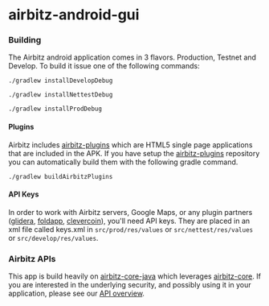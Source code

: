 airbitz-android-gui
=========================

### Building

The Airbitz android application comes in 3 flavors. Production, Testnet and
Develop. To build it issue one of the following commands:

    ./gradlew installDevelopDebug

    ./gradlew installNettestDebug

    ./gradlew installProdDebug

#### Plugins

Airbitz includes [airbitz-plugins][plugins] which are HTML5 single page
applications that are included in the APK. If you have setup the
[airbitz-plugins][plugins] repository you can automatically build them with the
following gradle command.

    ./gradlew buildAirbitzPlugins

#### API Keys

In order to work with Airbitz servers, Google Maps, or any plugin partners
([glidera][glidera], [foldapp][foldapp], [clevercoin][clevercoin]), you'll need
API keys. They are placed in an xml file called keys.xml in
`src/prod/res/values` or `src/nettest/res/values` or `src/develop/res/values`.

### Airbitz APIs

This app is build heavily on [airbitz-core-java][java-core] which leverages
[airbitz-core][core]. If you are interested in the underlying security,
and possibly using it in your application, please see our [API overview][library].

[plugins]: https://github.com/Airbitz/airbitz-plugins.git
[glidera]: https://glidera.io 
[foldapp]: https://foldapp.com
[clevercoin]: https://corporate.clevercoin.com
[core]: https://github.com/Airbitz/airbitz-core.git
[java-core]: https://github.com/Airbitz/airbitz-core-java.git
[library]: https://airbitz.co/developer-api-library/
